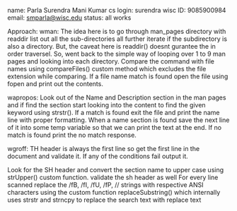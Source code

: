 name: Parla Surendra Mani Kumar
cs login: surendra
wisc ID: 9085900984
email: smparla@wisc.edu
status: all works

Approach:
wman: 
The idea here is to go through man_pages directory with readdir list out all the sub-directories all further iterate if the
subdirectory is also a directory. But, the caveat here is readdir() doesnt gurantee the in order traversel.
So, went back to the simple way of looping over 1 to 9 man pages and looking into each directory.
Compare the command with file names using compareFiles() custom method which excludes the file extension while comparing.
If a file name match is found open the file using fopen and print out the contents.

wapropos:
Look out of the Name and Description section in the man pages and if find the section start looking into the content
to find the given keyword using strstr(). If a match is found exit the file and print the name line with proper formatting.
When a name section is found save the next line of it into some temp variable so that we can print the text at the end.
If no match is found print the no match response.

wgroff:
TH header is always the first line so get the first line in the document and validate it.
If any of the conditions fail output it.

Look for the SH header and convert the section name to upper case using strUpper() custom function.
validate the sh header as well
For every line scanned replace the /fB, /fI, /fU, /fP, // strings with respective ANSI characters using the 
custom function replaceSubstring() which internally uses strstr and strncpy to replace the search text with replace text